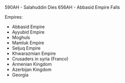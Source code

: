 590AH - Salahuddin Dies
656AH - Abbasid Empire Falls

Empires:
- Abbasid Empire
- Ayyubid Empire
- Moghuls
- Mamluk Empire
- Seljuq Empire
- Khwarazmian Empire
- Crusaders in syria (Franco)
- Armenian Kingdom
- Azerbijan Kingdom
- Georgia